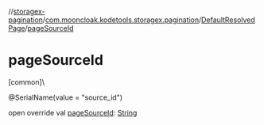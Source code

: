 //[storagex-pagination](../../../index.md)/[com.mooncloak.kodetools.storagex.pagination](../index.md)/[DefaultResolvedPage](index.md)/[pageSourceId](page-source-id.md)

# pageSourceId

[common]\

@SerialName(value = &quot;source_id&quot;)

open override val [pageSourceId](page-source-id.md): [String](https://kotlinlang.org/api/latest/jvm/stdlib/kotlin/-string/index.html)
